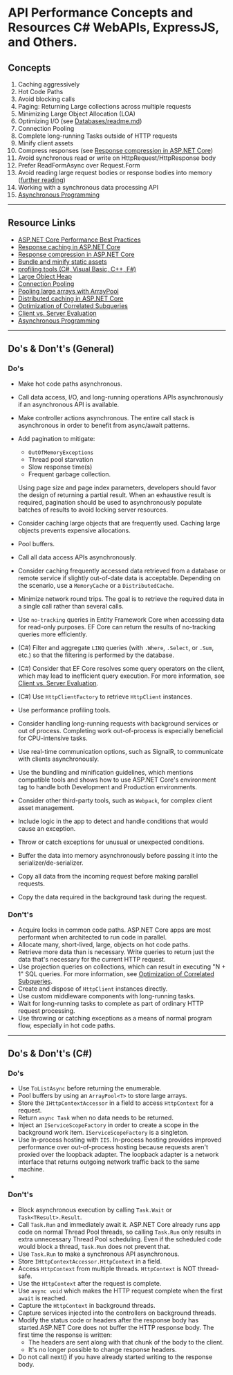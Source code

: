 # API Performance Concepts and Resources C# WebAPIs, ExpressJS, and Others. 

## Concepts
1. Caching aggressively
2. Hot Code Paths
3. Avoid blocking calls
4. Paging: Returning Large collections across multiple requests
5. Minimizing Large Object Allocation (LOA)
6. Optimizing I/O (see [Databases/readme.md](../Databases/readme.md))
7. Connection Pooling
8. Complete long-running Tasks outside of HTTP requests
9. Minify client assets
10. Compress responses (see [Response compression in ASP.NET Core])
11. Avoid synchronous read or write on HttpRequest/HttpResponse body
12. Prefer ReadFormAsync over Request.Form
13. Avoid reading large request bodies or response bodies into memory ([further reading][Pooling large arrays with ArrayPool])
14. Working with a synchronous data processing API
16. [Asynchronous Programming]

---
## Resource Links
* [ASP.NET Core Performance Best Practices]
* [Response caching in ASP.NET Core]
* [Response compression in ASP.NET Core]
* [Bundle and minify static assets]
* [profiling tools (C#, Visual Basic, C++, F#)]
* [Large Object Heap]
* [Connection Pooling]
* [Pooling large arrays with ArrayPool]
* [Distributed caching in ASP.NET Core]
* [Optimization of Correlated Subqueries]
* [Client vs. Server Evaluation]
* [Asynchronous Programming]

---
## Do's & Don't's (General)
### **Do's**
* Make hot code paths asynchronous.
* Call data access, I/O, and long-running operations APIs asynchronously if an asynchronous API is available.
* Make controller actions asynchronous. The entire call stack is asynchronous in order to benefit from async/await patterns.
* Add pagination to mitigate:
    * `OutOfMemoryExceptions`
    * Thread pool starvation
    * Slow response time(s)
    * Frequent garbage collection. 
    
    Using page size and page index parameters, developers should favor the design of returning a partial result. When an exhaustive result is required, pagination should be used to asynchronously populate batches of results to avoid locking server resources.
* Consider caching large objects that are frequently used. Caching large objects prevents expensive allocations.
* Pool buffers.
* Call all data access APIs asynchronously.
* Consider caching frequently accessed data retrieved from a database or remote service if slightly out-of-date data is acceptable. Depending on the scenario, use a `MemoryCache` or a `DistributedCache`.
* Minimize network round trips. The goal is to retrieve the required data in a single call rather than several calls.
* Use `no-tracking` queries in Entity Framework Core when accessing data for read-only purposes. EF Core can return the results of no-tracking queries more efficiently.
* (C#) Filter and aggregate `LINQ` queries (with `.Where`, `.Select`, or `.Sum`, etc.) so that the filtering is performed by the database.
* (C#) Consider that EF Core resolves some query operators on the client, which may lead to inefficient query execution. For more information, see [Client vs. Server Evaluation].
* (C#) Use `HttpClientFactory` to retrieve `HttpClient` instances.
* Use performance profiling tools.
* Consider handling long-running requests with background services or out of process. Completing work out-of-process is especially beneficial for CPU-intensive tasks.
* Use real-time communication options, such as SignalR, to communicate with clients asynchronously.
* Use the bundling and minification guidelines, which mentions compatible tools and shows how to use ASP.NET Core's environment tag to handle both Development and Production environments.
* Consider other third-party tools, such as `Webpack`, for complex client asset management.
* Include logic in the app to detect and handle conditions that would cause an exception.
* Throw or catch exceptions for unusual or unexpected conditions.
* Buffer the data into memory asynchronously before passing it into the serializer/de-serializer.
* Copy all data from the incoming request before making parallel requests.
* Copy the data required in the background task during the request.


### **Don't's**
* Acquire locks in common code paths. ASP.NET Core apps are most performant when architected to run code in parallel.
* Allocate many, short-lived, large, objects on hot code paths.
* Retrieve more data than is necessary. Write queries to return just the data that's necessary for the current HTTP request.
* Use projection queries on collections, which can result in executing "N + 1" SQL queries. For more information, see [Optimization of Correlated Subqueries].
* Create and dispose of `HttpClient` instances directly.
* Use custom middleware components with long-running tasks.
* Wait for long-running tasks to complete as part of ordinary HTTP request processing.
* Use throwing or catching exceptions as a means of normal program flow, especially in hot code paths.

---
## Do's & Don't's (C#)
### **Do's**
* Use `ToListAsync` before returning the enumerable.
* Pool buffers by using an `ArrayPool<T>` to store large arrays.
* Store the `IHttpContextAccessor` in a field to access `HttpContext` for a request.
* Return `async Task` when no data needs to be returned.
* Inject an `IServiceScopeFactory` in order to create a scope in the background work item. `IServiceScopeFactory` is a singleton. 
* Use In-process hosting with `IIS`. In-process hosting provides improved performance over out-of-process hosting because requests aren't proxied over the loopback adapter. The loopback adapter is a network interface that returns outgoing network traffic back to the same machine. 
* 

### **Don't's**
* Block asynchronous execution by calling `Task.Wait` or `Task<TResult>.Result`.
* Call `Task.Run` and immediately await it. ASP.NET Core already runs app code on normal Thread Pool threads, so calling `Task.Run` only results in extra unnecessary Thread Pool scheduling. Even if the scheduled code would block a thread, `Task.Run` does not prevent that.
* Use `Task.Run` to make a synchronous API asynchronous.
* Store `IHttpContextAccessor.HttpContext` in a field.
* Access `HttpContext` from multiple threads. `HttpContext` is NOT thread-safe.
* Use the `HttpContext` after the request is complete.
* Use `async void` which makes the HTTP request complete when the first `await` is reached.
* Capture the `HttpContext` in background threads.
* Capture services injected into the controllers on background threads.
* Modify the status code or headers after the response body has started.ASP.NET Core does not buffer the HTTP response body. The first time the response is written:
    * The headers are sent along with that chunk of the body to the client.
    * It's no longer possible to change response headers.
* Do not call next() if you have already started writing to the response body.

[ASP.NET Core Performance Best Practices]: https://learn.microsoft.com/en-us/aspnet/core/performance/performance-best-practices?view=aspnetcore-6.0#understand-hot-code-paths

[Response caching in ASP.NET Core]: https://learn.microsoft.com/en-us/aspnet/core/performance/caching/response?view=aspnetcore-6.0

[Response compression in ASP.NET Core]: https://learn.microsoft.com/en-us/aspnet/core/performance/response-compression?view=aspnetcore-6.0

[Bundle and minify static assets]: https://learn.microsoft.com/en-us/aspnet/core/client-side/bundling-and-minification?view=aspnetcore-6.0

[profiling tools (C#, Visual Basic, C++, F#)]: https://learn.microsoft.com/en-us/visualstudio/profiling/profiling-feature-tour?view=vs-2022

[Large Object Heap]: https://devblogs.microsoft.com/dotnet/large-object-heap/

[Connection Pooling]: https://learn.microsoft.com/en-us/dotnet/architecture/microservices/implement-resilient-applications/use-httpclientfactory-to-implement-resilient-http-requests

[Pooling large arrays with ArrayPool]: https://adamsitnik.com/Array-Pool/#the-problem

[Distributed caching in ASP.NET Core]: https://learn.microsoft.com/en-us/aspnet/core/performance/caching/distributed?source=recommendations&view=aspnetcore-6.0

[Garbage Collection and Performance]: https://learn.microsoft.com/en-us/dotnet/standard/garbage-collection/performance

[Client vs. Server Evaluation]: https://learn.microsoft.com/en-us/ef/core/querying/client-eval#client-evaluation-performance-issues

[Optimization of Correlated Subqueries]: https://learn.microsoft.com/en-us/ef/core/what-is-new/ef-core-2.1#optimization-of-correlated-subqueries

[Asynchronous Programming]: https://github.com/davidfowl/AspNetCoreDiagnosticScenarios/blob/master/AsyncGuidance.md#warning-sync-over-async
